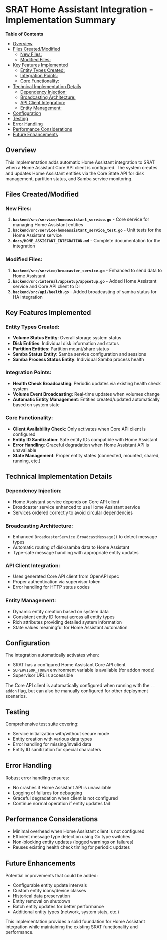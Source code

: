 # SRAT Home Assistant Integration - Implementation Summary

<!-- START doctoc generated TOC please keep comment here to allow auto update -->
<!-- DON'T EDIT THIS SECTION, INSTEAD RE-RUN doctoc TO UPDATE -->

**Table of Contents**

- [Overview](#overview)
- [Files Created/Modified](#files-createdmodified)
  - [New Files:](#new-files)
  - [Modified Files:](#modified-files)
- [Key Features Implemented](#key-features-implemented)
  - [Entity Types Created:](#entity-types-created)
  - [Integration Points:](#integration-points)
  - [Core Functionality:](#core-functionality)
- [Technical Implementation Details](#technical-implementation-details)
  - [Dependency Injection:](#dependency-injection)
  - [Broadcasting Architecture:](#broadcasting-architecture)
  - [API Client Integration:](#api-client-integration)
  - [Entity Management:](#entity-management)
- [Configuration](#configuration)
- [Testing](#testing)
- [Error Handling](#error-handling)
- [Performance Considerations](#performance-considerations)
- [Future Enhancements](#future-enhancements)

<!-- END doctoc generated TOC please keep comment here to allow auto update -->

## Overview

This implementation adds automatic Home Assistant integration to SRAT when a Home Assistant Core API client is configured. The system creates and updates Home Assistant entities via the Core State API for disk management, partition status, and Samba service monitoring.

## Files Created/Modified

### New Files:

1. **`backend/src/service/homeassistant_service.go`** - Core service for managing Home Assistant entities
2. **`backend/src/service/homeassistant_service_test.go`** - Unit tests for the Home Assistant service
3. **`docs/HOME_ASSISTANT_INTEGRATION.md`** - Complete documentation for the integration

### Modified Files:

1. **`backend/src/service/broacaster_service.go`** - Enhanced to send data to Home Assistant
2. **`backend/src/internal/appsetup/appsetup.go`** - Added Home Assistant service and Core API client to DI
3. **`backend/src/api/health.go`** - Added broadcasting of samba status for HA integration

## Key Features Implemented

### Entity Types Created:

- **Volume Status Entity**: Overall storage system status
- **Disk Entities**: Individual disk information and status
- **Partition Entities**: Partition mount/share status
- **Samba Status Entity**: Samba service configuration and sessions
- **Samba Process Status Entity**: Individual Samba process health

### Integration Points:

- **Health Check Broadcasting**: Periodic updates via existing health check system
- **Volume Event Broadcasting**: Real-time updates when volumes change
- **Automatic Entity Management**: Entities created/updated automatically based on system state

### Core Functionality:

- **Client Availability Check**: Only activates when Core API client is configured
- **Entity ID Sanitization**: Safe entity IDs compatible with Home Assistant
- **Error Handling**: Graceful degradation when Home Assistant API is unavailable
- **State Management**: Proper entity states (connected, mounted, shared, running, etc.)

## Technical Implementation Details

### Dependency Injection:

- Home Assistant service depends on Core API client
- Broadcaster service enhanced to use Home Assistant service
- Services ordered correctly to avoid circular dependencies

### Broadcasting Architecture:

- Enhanced `BroadcasterService.BroadcastMessage()` to detect message types
- Automatic routing of disk/samba data to Home Assistant
- Type-safe message handling with appropriate entity updates

### API Client Integration:

- Uses generated Core API client from OpenAPI spec
- Proper authentication via supervisor token
- Error handling for HTTP status codes

### Entity Management:

- Dynamic entity creation based on system data
- Consistent entity ID format across all entity types
- Rich attributes providing detailed system information
- State values meaningful for Home Assistant automation

## Configuration

The integration automatically activates when:

- SRAT has a configured Home Assistant Core API client
- `SUPERVISOR_TOKEN` environment variable is available (for addon mode)
- Supervisor URL is accessible

The Core API client is automatically configured when running with the `--addon` flag, but can also be manually configured for other deployment scenarios.

## Testing

Comprehensive test suite covering:

- Service initialization with/without secure mode
- Entity creation with various data types
- Error handling for missing/invalid data
- Entity ID sanitization for special characters

## Error Handling

Robust error handling ensures:

- No crashes if Home Assistant API is unavailable
- Logging of failures for debugging
- Graceful degradation when client is not configured
- Continue normal operation if entity updates fail

## Performance Considerations

- Minimal overhead when Home Assistant client is not configured
- Efficient message type detection using Go type switches
- Non-blocking entity updates (logged warnings on failures)
- Reuses existing health check timing for periodic updates

## Future Enhancements

Potential improvements that could be added:

- Configurable entity update intervals
- Custom entity icons/device classes
- Historical data preservation
- Entity removal on shutdown
- Batch entity updates for better performance
- Additional entity types (network, system stats, etc.)

This implementation provides a solid foundation for Home Assistant integration while maintaining the existing SRAT functionality and performance.
